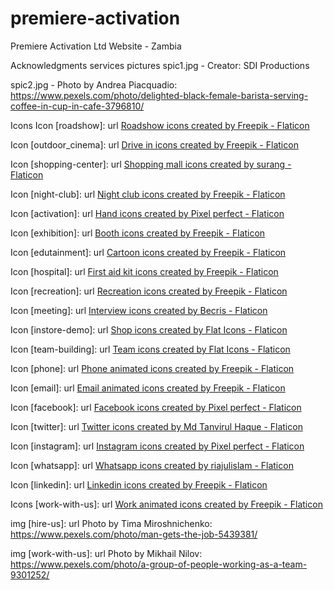 # premiere-activation
Premiere Activation Ltd Website - Zambia

Acknowledgments
  services pictures
  spic1.jpg - Creator: SDI Productions

  spic2.jpg - Photo by Andrea Piacquadio: https://www.pexels.com/photo/delighted-black-female-barista-serving-coffee-in-cup-in-cafe-3796810/


Icons
  Icon [roadshow]: url <a href="https://www.flaticon.com/free-icons/roadshow" title="roadshow icons">Roadshow icons created by Freepik - Flaticon</a>

  Icon [outdoor_cinema]: url <a href="https://www.flaticon.com/free-icons/drive-in" title="drive in icons">Drive in icons created by Freepik - Flaticon</a>

  Icon [shopping-center]: url <a href="https://www.flaticon.com/free-icons/shopping-mall" title="shopping mall icons">Shopping mall icons created by surang - Flaticon</a>

  Icon [night-club]: url <a href="https://www.flaticon.com/free-icons/night-club" title="night club icons">Night club icons created by Freepik - Flaticon</a>

  Icon [activation]: url <a href="https://www.flaticon.com/free-icons/hand" title="hand icons">Hand icons created by Pixel perfect - Flaticon</a>

  Icon [exhibition]: url <a href="https://www.flaticon.com/free-icons/booth" title="Booth icons">Booth icons created by Freepik - Flaticon</a>

  Icon [edutainment]: url <a href="https://www.flaticon.com/free-icons/cartoon" title="cartoon icons">Cartoon icons created by Freepik - Flaticon</a>

  Icon [hospital]: url <a href="https://www.flaticon.com/free-icons/first-aid-kit" title="first aid kit icons">First aid kit icons created by Freepik - Flaticon</a>

  Icon [recreation]: url <a href="https://www.flaticon.com/free-icons/recreation" title="recreation icons">Recreation icons created by Freepik - Flaticon</a>

  Icon [meeting]: url <a href="https://www.flaticon.com/free-icons/interview" title="interview icons">Interview icons created by Becris - Flaticon</a>

  Icon [instore-demo]: url <a href="https://www.flaticon.com/free-icons/shop" title="shop icons">Shop icons created by Flat Icons - Flaticon</a>

  Icon [team-building]: url <a href="https://www.flaticon.com/free-icons/team" title="team icons">Team icons created by Flat Icons - Flaticon</a>

  Icon [phone]: url <a href="https://www.flaticon.com/free-animated-icons/phone" title="phone animated icons">Phone animated icons created by Freepik - Flaticon</a>

  Icon [email]: url <a href="https://www.flaticon.com/free-animated-icons/email" title="email animated icons">Email animated icons created by Freepik - Flaticon</a>

  Icon [facebook]: url <a href="https://www.flaticon.com/free-icons/facebook" title="facebook icons">Facebook icons created by Pixel perfect - Flaticon</a>

  Icon [twitter]: url <a href="https://www.flaticon.com/free-icons/twitter" title="twitter icons">Twitter icons created by Md Tanvirul Haque - Flaticon</a>

  Icon [instagram]: url <a href="https://www.flaticon.com/free-icons/instagram" title="instagram icons">Instagram icons created by Pixel perfect - Flaticon</a>

  Icon [whatsapp]: url <a href="https://www.flaticon.com/free-icons/whatsapp" title="whatsapp icons">Whatsapp icons created by riajulislam - Flaticon</a>

  Icon [linkedin]: url <a href="https://www.flaticon.com/free-icons/linkedin" title="linkedin icons">Linkedin icons created by Freepik - Flaticon</a>

  Icons [work-with-us]: url <a href="https://www.flaticon.com/free-icons/work" title="work animated icons">Work animated icons created by Freepik - Flaticon</a>

  img [hire-us]: url Photo by Tima Miroshnichenko: https://www.pexels.com/photo/man-gets-the-job-5439381/

  img [work-with-us]: url Photo by Mikhail Nilov: https://www.pexels.com/photo/a-group-of-people-working-as-a-team-9301252/
